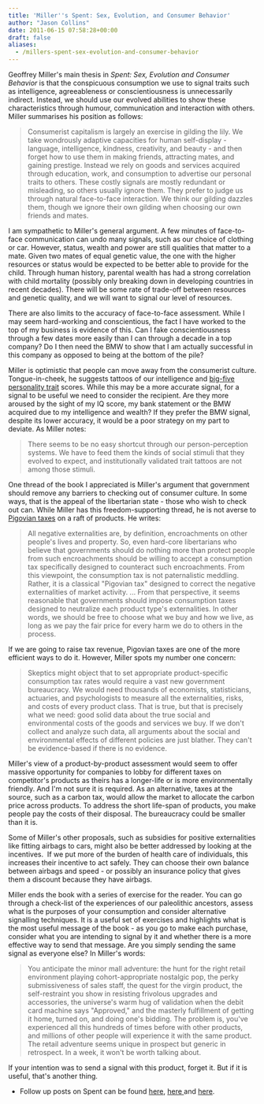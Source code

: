 ```yaml
---
title: 'Miller''s Spent: Sex, Evolution, and Consumer Behavior'
author: "Jason Collins"
date: 2011-06-15 07:58:28+00:00
draft: false
aliases:
  - /millers-spent-sex-evolution-and-consumer-behavior
---
```


Geoffrey Miller's main thesis in *Spent: Sex, Evolution and Consumer Behavior* is that the conspicuous consumption we use to signal traits such as intelligence, agreeableness or conscientiousness is unnecessarily indirect. Instead, we should use our evolved abilities to show these characteristics through humour, communication and interaction with others. Miller summarises his position as follows:

<blockquote>Consumerist capitalism is largely an exercise in gilding the lily. We take wondrously adaptive capacities for human self-display - language, intelligence, kindness, creativity, and beauty - and then forget how to use them in making friends, attracting mates, and gaining prestige. Instead we rely on goods and services acquired through education, work, and consumption to advertise our personal traits to others. These costly signals are mostly redundant or misleading, so others usually ignore them. They prefer to judge us through natural face-to-face interaction. We think our gilding dazzles them, though we ignore their own gilding when choosing our own friends and mates.</blockquote>

I am sympathetic to Miller's general argument. A few minutes of face-to-face communication can undo many signals, such as our choice of clothing or car. However, status, wealth and power are still qualities that matter to a mate. Given two mates of equal genetic value, the one with the higher resources or status would be expected to be better able to provide for the child. Through human history, parental wealth has had a strong correlation with child mortality (possibly only breaking down in developing countries in recent decades). There will be some rate of trade-off between resources and genetic quality, and we will want to signal our level of resources.

There are also limits to the accuracy of face-to-face assessment. While I may seem hard-working and conscientious, the fact I have worked to the top of my business is evidence of this. Can I fake conscientiousness through a few dates more easily than I can through a decade in a top company? Do I then need the BMW to show that I am actually successful in this company as opposed to being at the bottom of the pile?

Miller is optimistic that people can move away from the consumerist culture. Tongue-in-cheek, he suggests tattoos of our intelligence and [big-five personality trait](http://en.wikipedia.org/wiki/Big_Five_personality_traits) scores. While this may be a more accurate signal, for a signal to be useful we need to consider the recipient. Are they more aroused by the sight of my IQ score, my bank statement or the BMW acquired due to my intelligence and wealth? If they prefer the BMW signal, despite its lower accuracy, it would be a poor strategy on my part to deviate. As Miller notes:

<blockquote>There seems to be no easy shortcut through our person-perception systems. We have to feed them the kinds of social stimuli that they evolved to expect, and institutionally validated trait tattoos are not among those stimuli.</blockquote>

One thread of the book I appreciated is Miller's argument that government should remove any barriers to checking out of consumer culture. In some ways, that is the appeal of the libertarian state - those who wish to check out can. While Miller has this freedom-supporting thread, he is not averse to [Pigovian taxes](http://en.wikipedia.org/wiki/Pigovian_tax) on a raft of products. He writes:

<blockquote>All negative externalities are, by definition, encroachments on other people's lives and property. So, even hard-core libertarians who believe that governments should do nothing more than protect people from such encroachments should be willing to accept a consumption tax specifically designed to counteract such encroachments. From this viewpoint, the consumption tax is not paternalistic meddling. Rather, it is a classical "Pigovian tax" designed to correct the negative externalities of market activity. ... From that perspective, it seems reasonable that governments should impose consumption taxes designed to neutralize each product type's externalities. In other words, we should be free to choose what we buy and how we live, as long as we pay the fair price for every harm we do to others in the process.</blockquote>

If we are going to raise tax revenue, Pigovian taxes are one of the more efficient ways to do it. However, Miller spots my number one concern:

<blockquote>Skeptics might object that to set appropriate product-specific consumption tax rates would require a vast new government bureaucracy. We would need thousands of economists, statisticians, actuaries, and psychologists to measure all the externalities, risks, and costs of every product class. That is true, but that is precisely what we need: good solid data about the true social and environmental costs of the goods and services we buy. If we don't collect and analyze such data, all arguments about the social and environmental effects of different policies are just blather. They can't be evidence-based if there is no evidence.</blockquote>

Miller's view of a product-by-product assessment would seem to offer massive opportunity for companies to lobby for different taxes on competitor's products as theirs has a longer-life or is more environmentally friendly. And I'm not sure it is required. As an alternative, taxes at the source, such as a carbon tax, would allow the market to allocate the carbon price across products. To address the short life-span of products, you make people pay the costs of their disposal. The bureaucracy could be smaller than it is.

Some of Miller's other proposals, such as subsidies for positive externalities like fitting airbags to cars, might also be better addressed by looking at the incentives.  If we put more of the burden of health care of individuals, this increases their incentive to act safely. They can choose their own balance between airbags and speed - or possibly an insurance policy that gives them a discount because they have airbags.

Miller ends the book with a series of exercise for the reader. You can go through a check-list of the experiences of our paleolithic ancestors, assess what is the purposes of your consumption and consider alternative signalling techniques. It is a useful set of exercises and highlights what is the most useful message of the book - as you go to make each purchase, consider what you are intending to signal by it and whether there is a more effective way to send that message. Are you simply sending the same signal as everyone else? In Miller's words:

<blockquote>You anticipate the minor mall adventure: the hunt for the right retail environment playing cohort-appropriate nostalgic pop, the perky submissiveness of sales staff, the quest for the virgin product, the self-restraint you show in resisting frivolous upgrades and accessories, the universe's warm hug of validation when the debit card machine says "Approved," and the masterly fulfillment of getting it home, turned on, and doing one's bidding. The problem is, you've experienced all this hundreds of times before with other products, and millions of other people will experience it with the same product. The retail adventure seems unique in prospect but generic in retrospect. In a week, it won't be worth talking about.</blockquote>

If your intention was to send a signal with this product, forget it. But if it is useful, that's another thing.

  * Follow up posts on Spent can be found [here](https://www.jasoncollins.blog/the-evolution-of-conscientiousness/), [here ](https://www.jasoncollins.blog/diversity-and-consumerism/)and [here](https://www.jasoncollins.blog/happiness-is-not-the-objective/).


